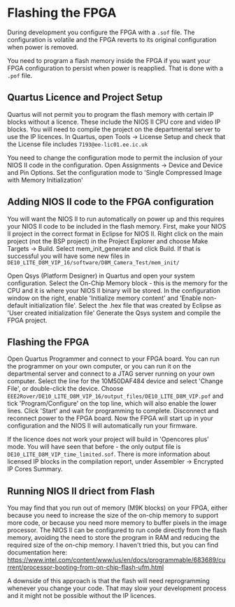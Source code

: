  # Flashing the FPGA
 
 During development you configure the FPGA with a `.sof` file. The configuration is volatile and the FPGA reverts to its original configuration when power is removed.
 
 You need to program a flash memory inside the FPGA if you want your FPGA configuration to persist when power is reapplied. That is done with a `.pof` file.
 
 ## Quartus Licence and Project Setup
 
 Quartus will not permit you to program the flash memory with certain IP blocks without a licence. These include the NIOS II CPU core and video IP blocks.
 You will need to compile the project on the departmental server to use the IP licences.
 In Quartus, open Tools → License Setup and check that the License file includes `7193@ee-lic01.ee.ic.uk`
 
 You need to change the configuration mode to permit the inclusion of your NIOS II code in the configuration.
 Open Assignments → Device and Device and Pin Options. Set the configuration mode to 'Single Compressed Image with Memory Initialization'
 
 ## Adding NIOS II code to the FPGA configuration
 
 You will want the NIOS II to run automatically on power up and this requires your NIOS II code to be included in the flash memory.
 First, make your NIOS II project in the correct format in Eclipse for NIOS II.
 Right click on the main project (not the BSP project) in the Project Explorer and choose Make Targets → Build. Select mem_init_generate and click Build.
 If that is successful you will have some new files in `DE10_LITE_D8M_VIP_16/software/D8M_Camera_Test/mem_init/`
 
 Open Qsys (Platform Designer) in Quartus and open your system configuration.
 Select the On-Chip Memory block - this is the memory for the CPU and it is where your NIOS II binary will be stored.
 In the configuration window on the right, enable 'Initialize memory content' and 'Enable non-default initialization file'.
 Select the .hex file that was created by Eclipse as 'User created initialization file'
 Generate the Qsys system and compile the FPGA project.
 
 ## Flashing the FPGA
 
 Open Quartus Programmer and connect to your FPGA board.
 You can run the programmer on your own computer, or you can run it on the departmental server and connect to a JTAG server running on your own computer.
 Select the line for the 10M50DAF484 device and select 'Change File', or double-click the device.
 Choose `EEE2Rover/DE10_LITE_D8M_VIP_16/output_files/DE10_LITE_D8M_VIP.pof` and tick 'Program/Configure' on the top line, which will also enable the lower lines.
 Click 'Start' and wait for programming to complete. Disconnect and reconnect power to the FPGA board.
 Now the FPGA will start up in your configuration and the NIOS II will automatically run your firmware.
 
 If the licence does not work your project will build in 'Opencores plus' mode.
 You will have seen that before - the only output file is `DE10_LITE_D8M_VIP_time_limited.sof`.
 There is more information about licensed IP blocks in the compilation report, under Assembler → Encrypted IP Cores Summary.
 
 ## Running NIOS II driect from Flash
 
 You may find that you run out of memory (M9K blocks) on your FPGA, either because you need to increase the size of the on-chip memory to support more code, or because you need more memory to buffer pixels in the image processor.
 The NIOS II can be configured to run code directly from the flash memory, avoiding the need to store the program in RAM and reducing the required size of the on-chip memory.
 I haven't tried this, but you can find documentation here: https://www.intel.com/content/www/us/en/docs/programmable/683689/current/processor-booting-from-on-chip-flash-ufm.html

A downside of this approach is that the flash will need reprogramming whenever you change your code. That may slow your development process and it might not be possible without the IP licences.
